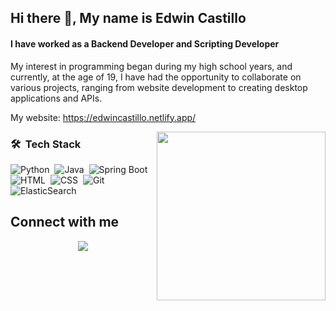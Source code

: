 ## Hi there 👋, My name is Edwin Castillo
#### I have worked as a Backend Developer and Scripting Developer

My interest in programming began during my high school years, and currently, at the age of 19, I have had the opportunity to collaborate on various projects, ranging from website development to creating desktop applications and APIs.

My website: https://edwincastillo.netlify.app/


<img align="right" height="270px" src="https://www.programaenlinea.net/wp-content/uploads/2019/07/programacion-3.jpg" />

### 🛠 &nbsp;Tech Stack

![Python](https://img.shields.io/badge/-Python-05122A?style=flat&logo=python)&nbsp;
![Java](https://img.shields.io/badge/-Java-05122A?style=flat&logo=Java&logoColor=FFA518)&nbsp;
![Spring Boot](https://img.shields.io/badge/-Spring%20Boot-05122A?style=flat&logo=spring)&nbsp;
![HTML](https://img.shields.io/badge/-HTML-05122A?style=flat&logo=HTML5)&nbsp;
![CSS](https://img.shields.io/badge/-CSS-05122A?style=flat&logo=CSS3&logoColor=1572B6)&nbsp;
![Git](https://img.shields.io/badge/-Git-05122A?style=flat&logo=git)&nbsp;
![ElasticSearch](https://img.shields.io/badge/-ElasticSearch-05122A?style=flat&logo=Elastic)&nbsp;

## Connect with me
<div style="text-align: center;">
  <a href="https://www.linkedin.com/in/edwin-alejandro-castillo-arroyo-276226243"> 
    <img src="https://img.shields.io/badge/linkedin-%2312100E.svg?&style=for-the-badge&logo=linkedin&logoColor=white&color=black" /> 
  </a>
</div>
